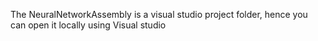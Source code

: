 The NeuralNetworkAssembly is a visual studio project folder, hence you can open it locally using Visual studio
